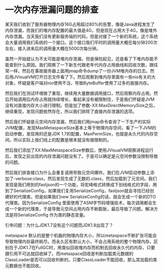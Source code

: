 # 一次内存泄漏问题的排查

某天我们收到了服务器物理内存16G占用超过80%的告警，像是Java进程发生了内存泄漏，而我们的堆内存配置的最大值是4G，但是现在占用大于4G，像是堆外内存泄漏。当天我们没有更新服务端的代码，但是对接了一个新的系统，这个系统会大量调用我们系统的一个接口。这个接口我们平时的调用量大概在每分钟200次左右，接入进来后的调用量大概在5000次每分钟。

虽然一开始就认为不太可能是堆内存泄漏，但是保险起见，还是看了下堆内存能不能查到什么原因。我们观察了一下新生代跟老年代内存占用曲线和回收次数，跟往常一样。然后在事故服务器上面用jmap命令dump了一份JVM堆内存的日志。然后用JVisualVM打开日志文件看了下。然后观察到堆内存里面有一些nio有关的大对象，怀疑是客户端对nio使用不当，导致ByteBuffer使用了过多的直接内存。

然后我们在测试环境做了重现，继续用大量数据调用接口，然后观察内存占用。然后开始调用后内存占用就持续增长，看起来没有被限制住，于是我们怀疑是JVM没有对直接内存大小进行限制。但是加了参数-XX:MaxDirectMemorySize之后，继续重现，发现问题依然存在，所以我们排除了直接内存泄漏的选项。

然后我们怀疑是元空间内存泄漏，然后我们用jmap命令查询了一下生产的实际JVM配置，发现MaxMetaspaceSize基本上等于物理内存空间，看了一下JVM的启动参数，发现用的还是JDK 1.7的配置，MaxPermSize，也就是永久代的内存空间。所以实际上我们线上的配置是根本就没有做限制的。

然后我们添加了XX:MaxMetaspaceSize参数后，使用JVisualVM观察进程运行后，发现之前出现的内存泄漏问题没有了。于是可以确定是元空间参数没限制导致的问题。

然后我们排查接口为什么会重复调用导致元空间爆炸。我们在JVM启动参数上添加了-verbose:class，然后发现生成了无数的.class，然后加载到了元空间。我们发现是我们用到的fastjson的一个功能，将驼峰格式转换成下划线格式的字段，用到了SerializeConfig，如果我们复用SerializeConfig，fastjson就会寻找已经创建好的代理类，但是如果我们new SerializeConfig的话，就会生成一个新的DTO代理类。因为SerializeConfig 里面使用了ASM字节码增强技术，每次调用都会生成一个新的代理类，于是导致元空间占用内存不断膨胀，最后导致了问题。解决方法是将SerializeConfig 作为类的静态变量。

引申问题：为什么JDK1.7没有这个问题而JDK1.8出现了？

metaspace 默认的是整个机器的物理内存大小，所以metaspace不断扩张可能会导致物理内存最终耗尽。而永久区有默认大小，不会占用系统的整个物理内存。区别在于JDK1.7在FullGC时，用类似回收堆内存而机制去回收永久代的内存，只要跟引用不可达就回收掉了。而metaspace回收是判断加载类元数据的ClassLoader是否可以回收判断的。只要ClassLoader不能回收，那么其加载的类元数据也不能回收。
